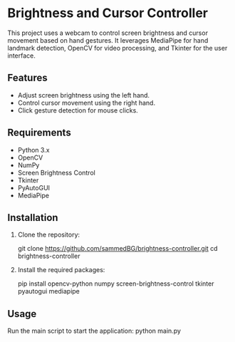 
# Brightness and Cursor Controller

This project uses a webcam to control screen brightness and cursor movement based on hand gestures. It leverages MediaPipe for hand landmark detection, OpenCV for video processing, and Tkinter for the user interface.

## Features

- Adjust screen brightness using the left hand.
- Control cursor movement using the right hand.
- Click gesture detection for mouse clicks.

## Requirements

- Python 3.x
- OpenCV
- NumPy
- Screen Brightness Control
- Tkinter
- PyAutoGUI
- MediaPipe

## Installation

1. Clone the repository:
    
    git clone https://github.com/sammedBG/brightness-controller.git
    cd brightness-controller
  

2. Install the required packages:
    
    pip install opencv-python numpy screen-brightness-control tkinter pyautogui mediapipe
    

## Usage

Run the main script to start the application:
python main.py
